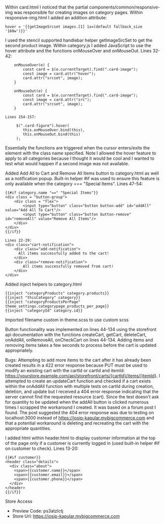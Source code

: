 Within card.html I noticed that the partial components/common/responsive-img was responsible for creating images on category pages. Within responsive-img.html I added an addition attribute:
```
hover = '{{getImageSrcset images.[1] 1x=(default fallback_size '160w')}}'
```
I used the stencil supported handlebar helper getImageSrcSet to get the second product image. Within category.js I added JavaScript to use the hover attribute and the functions onMouseOver and onMouseOut.
Lines 32-42:
```
    onMouseOver(e) {
        const card = $(e.currentTarget).find(".card-image");
        const image = card.attr("hover");
        card.attr("srcset", image);
    }
```
```
    onMouseOut(e) {
        const card = $(e.currentTarget).find(".card-image");
        const image = card.attr("src");
        card.attr("srcset", image);
    }
```
```
Lines 154-157:

     $(".card-figure").hover(
        this.onMouseOver.bind(this),
        this.onMouseOut.bind(this)
     );
```

Essentially the functions are triggered when the cursor enters/exits the element with the class name specified. Note I allowed the hover feature to apply to all categories because I thought it would be cool and I wanted to test what would happen if a second image was not available.

Added Add All to Cart and Remove All Items button to category.html as well as a notification popup. Built-in helper #if was used to ensure this feature is only available when the category === "Special Items".
Lines 47-54:
```
{{#if category.name "==" "Special Items"}}
<div class = "button-group">
    <div class = "flex">
        <input type="button" class="button button-add" id="addAll" value="Add All To Cart"/>
        <input type="button" class="button button-remove" id="removeAll" value="Remove All Items"/>
    </div>
</div>
{{/if}}
```
```
Lines 22-29:
<div class="cart-notification">
    <div class="add-notification">
      All items successfully added to the cart!
    </div>
    <div class="remove-notification">
        All items successfully removed from cart!
    </div>
</div>
```
Added inject helpers to category.html
```
{{inject "categoryProducts" category.products}}
{{inject "thisCategory" category}}
{{inject "categoryProductsPerPage" theme_settings.categorypage_products_per_page}}
{{inject "categoryId" category.id}}
```

Imported filename custom in theme.scss to use custom scss

Button functionality was implemented on lines 44-134 using the storefront api documentation with the functions createCart, getCart, deleteCart, onAddAll, onRemoveAll, onCheckCart on lines 44-134. Adding items and removing items takes a few seconds to process before the cart is updated appropriately.

Bugs: Attempting to add more items to the cart after it has already been created results in a 422 error response because PUT must be used to modify an existing cart with the cartId or cartId and itemId: https://yourstore.example.com/api/storefront/carts/{cartId}/items/{itemId}. I attempted to create an updateCart function and checked if a cart exists within the onAddAll function with multiple tests on cartId during creation, deletion, and update but I received a 404 error response indicating that the server cannot find the requested resource (cart). Since the test doesn't ask for quantity to be updated when the addAll button is clicked numerous times I scrapped the workaround I created. It was based on a forum post I found. The post suggested the 404 error response was due to testing on localhost:3000 instead of https://josip-kapular.mybigcommerce.com and that a potential workaround is deleting and recreating the cart with the appropriate quantities.

I added html within header.html to display customer information at the top of the page only if a customer is currently logged in (used built-in helper #if on customer to check).
Lines 13-20:
```
{{#if customer}}
<header class="details">
  <div class="about">
    <span>{{customer.name}}</span>
    <span>{{customer.email}}</span>
    <span>{{customer.phone}}</span>
  </div>
</header>
{{/if}}
```

Store Access
- Preview Code: ps3atzlctj
- Store Url: https://josip-kapular.mybigcommerce.com
